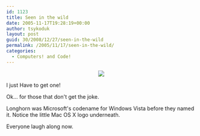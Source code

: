 ```yaml
---
id: 1123
title: Seen in the wild
date: 2005-11-17T19:28:19+00:00
author: tsykoduk
layout: post
guid: 30/2008/12/27/seen-in-the-wild
permalink: /2005/11/17/seen-in-the-wild/
categories:
  - Computers! and Code!
---
```

<div align="center"><img src="http://www.tuaw.com/images/2005/04/longhorndinner.jpg" /></div>

<p>I just Have to get one!</p>


<p>Ok... for those that don't get the joke.</p>


<p>Longhorn was Microsoft's codename for Windows  Vista before they named it. Notice the little Mac <span class="caps">OS X</span> logo underneath.</p>


<p>Everyone laugh along now.</p>